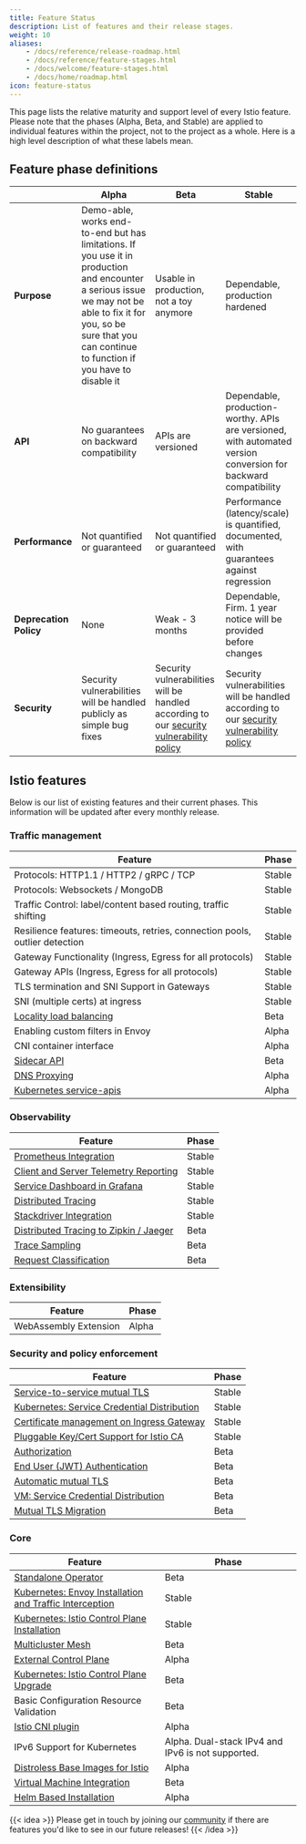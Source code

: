 ```yaml
---
title: Feature Status
description: List of features and their release stages.
weight: 10
aliases:
    - /docs/reference/release-roadmap.html
    - /docs/reference/feature-stages.html
    - /docs/welcome/feature-stages.html
    - /docs/home/roadmap.html
icon: feature-status
---
```


This page lists the relative maturity and support
level of every Istio feature. Please note that the phases (Alpha, Beta, and Stable) are applied to individual features
within the project, not to the project as a whole. Here is a high level description of what these labels mean.

## Feature phase definitions

|            | Alpha      | Beta         | Stable
|-------------------|-------------------|-------------------|-------------------
|   **Purpose**         | Demo-able, works end-to-end but has limitations.  If you use it in production and encounter a serious issue we may not be able to fix it for you, so be sure that you can continue to function if you have to disable it | Usable in production, not a toy anymore | Dependable, production hardened
|   **API**         | No guarantees on backward compatibility    | APIs are versioned         | Dependable, production-worthy. APIs are versioned, with automated version conversion for backward compatibility
|  **Performance**         | Not quantified or guaranteed     | Not quantified or guaranteed         | Performance (latency/scale) is quantified, documented, with guarantees against regression
|   **Deprecation Policy**        | None     | Weak - 3 months         | Dependable,  Firm. 1 year notice will be provided before changes
| **Security** | Security vulnerabilities will be handled publicly as simple bug fixes | Security vulnerabilities will be handled according to our [security vulnerability policy](/about/security-vulnerabilities/) | Security vulnerabilities will be handled according to our [security vulnerability policy](/about/security-vulnerabilities/)

## Istio features

Below is our list of existing features and their current phases. This information will be updated after every monthly release.

### Traffic management

| Feature           | Phase
|-------------------|-------------------
| Protocols: HTTP1.1 / HTTP2 / gRPC / TCP | Stable
| Protocols: Websockets / MongoDB  | Stable
| Traffic Control: label/content based routing, traffic shifting | Stable
| Resilience features: timeouts, retries, connection pools, outlier detection | Stable
| Gateway Functionality (Ingress, Egress for all protocols) | Stable
| Gateway APIs (Ingress, Egress for all protocols) | Stable
| TLS termination and SNI Support in Gateways | Stable
| SNI (multiple certs) at ingress | Stable
| [Locality load balancing](/docs/tasks/traffic-management/locality-load-balancing/) | Beta
| Enabling custom filters in Envoy | Alpha
| CNI container interface | Alpha
| [Sidecar API](/docs/reference/config/networking/sidecar/) | Beta
| [DNS Proxying](/docs/ops/configuration/traffic-management/dns-proxy/) | Alpha
| [Kubernetes service-apis](/docs/tasks/traffic-management/ingress/gateway-api/) | Alpha

### Observability

| Feature           | Phase
|-------------------|-------------------
| [Prometheus Integration](/docs/tasks/observability/metrics/querying-metrics/) | Stable
| [Client and Server Telemetry Reporting](https://istio.io/v1.6/docs/reference/config/policy-and-telemetry/) | Stable
| [Service Dashboard in Grafana](/docs/tasks/observability/metrics/using-istio-dashboard/) | Stable
| [Distributed Tracing](/docs/tasks/observability/distributed-tracing/) | Stable
| [Stackdriver Integration](/docs/reference/config/proxy_extensions/stackdriver/) | Stable
| [Distributed Tracing to Zipkin / Jaeger](/docs/tasks/observability/distributed-tracing/) | Beta
| [Trace Sampling](/docs/tasks/observability/distributed-tracing/configurability/#trace-sampling) | Beta
| [Request Classification](/docs/tasks/observability/metrics/classify-metrics/) | Beta

### Extensibility

| Feature           | Phase
|-------------------|-------------------
| WebAssembly Extension | Alpha

### Security and policy enforcement

| Feature           | Phase
|-------------------|-------------------
| [Service-to-service mutual TLS](/docs/concepts/security/#mutual-tls-authentication)         | Stable
| [Kubernetes: Service Credential Distribution](/docs/concepts/security/#pki)   | Stable
| [Certificate management on Ingress Gateway](/docs/tasks/traffic-management/ingress/secure-ingress) | Stable
| [Pluggable Key/Cert Support for Istio CA](/docs/tasks/security/cert-management/plugin-ca-cert/)        | Stable
| [Authorization](/docs/concepts/security/#authorization)   | Beta
| [End User (JWT) Authentication](/docs/concepts/security/#authentication)  | Beta
| [Automatic mutual TLS](/docs/tasks/security/authentication/authn-policy/#auto-mutual-tls) | Beta
| [VM: Service Credential Distribution](/docs/concepts/security/#pki)         | Beta
| [Mutual TLS Migration](/docs/tasks/security/authentication/mtls-migration)    | Beta

### Core

| Feature           | Phase
|-------------------|-------------------
| [Standalone Operator](/docs/setup/install/operator/) | Beta
| [Kubernetes: Envoy Installation and Traffic Interception](/docs/setup/) | Stable
| [Kubernetes: Istio Control Plane Installation](/docs/setup/) | Stable
| [Multicluster Mesh](/docs/setup/install/multicluster/) | Beta
| [External Control Plane](/docs/setup/additional-setup/external-controlplane/) | Alpha
| [Kubernetes: Istio Control Plane Upgrade](/docs/setup/upgrade/) | Beta
| Basic Configuration Resource Validation | Beta
| [Istio CNI plugin](/docs/setup/additional-setup/cni/) | Alpha
| IPv6 Support for Kubernetes | Alpha. Dual-stack IPv4 and IPv6 is not supported.
| [Distroless Base Images for Istio](/docs/ops/configuration/security/harden-docker-images/) | Alpha
| [Virtual Machine Integration](/docs/setup/install/virtual-machine/) | Beta
| [Helm Based Installation](/docs/setup/install/helm/) | Alpha

{{< idea >}}
Please get in touch by joining our [community](/about/community/) if there are features you'd like to see in our future releases!
{{< /idea >}}
